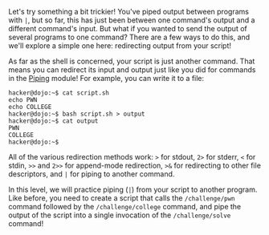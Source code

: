 Let's try something a bit trickier!
You've piped output between programs with `|`, but so far, this has just been between one command's output and a different command's input.
But what if you wanted to send the output of several programs to one command?
There are a few ways to do this, and we'll explore a simple one here: redirecting output from your script!

As far as the shell is concerned, your script is just another command.
That means you can redirect its input and output just like you did for commands in the [Piping](../piping) module!
For example, you can write it to a file:

```console
hacker@dojo:~$ cat script.sh
echo PWN
echo COLLEGE
hacker@dojo:~$ bash script.sh > output
hacker@dojo:~$ cat output
PWN
COLLEGE
hacker@dojo:~$
```

All of the various redirection methods work: `>` for stdout, `2>` for stderr, `<` for stdin, `>>` and `2>>` for append-mode redirection, `>&` for redirecting to other file descriptors, and `|` for piping to another command.

In this level, we will practice piping (`|`) from your script to another program.
Like before, you need to create a script that calls the `/challenge/pwn` command followed by the `/challenge/college` command, and pipe the output of the script into a single invocation of the `/challenge/solve` command!
